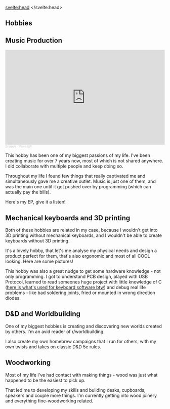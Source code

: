 <style>
    article { @apply prose prose-invert prose-xl mb-32 mt-10; }
    img { @apply rounded-lg; }
</style>

<svelte:head>
	<title>Other | Aleksander Brymora</title>
</svelte:head>


<article>

# Hobbies

## Music Production

<iframe width="100%" height="300" scrolling="no" frameborder="no" allow="autoplay" src="https://w.soundcloud.com/player/?url=https%3A//api.soundcloud.com/playlists/815768919&color=%23841e1e&auto_play=false&hide_related=false&show_comments=true&show_user=true&show_reposts=false&show_teaser=true&visual=true"></iframe><div style="font-size: 10px; color: #cccccc;line-break: anywhere;word-break: normal;overflow: hidden;white-space: nowrap;text-overflow: ellipsis; font-family: Interstate,Lucida Grande,Lucida Sans Unicode,Lucida Sans,Garuda,Verdana,Tahoma,sans-serif;font-weight: 100;"><a href="https://soundcloud.com/brymek" title="Brymek" target="_blank" style="color: #cccccc; text-decoration: none;">Brymek</a> · <a href="https://soundcloud.com/brymek/sets/vawe-ep" title="Vawe EP" target="_blank" style="color: #cccccc; text-decoration: none;">Vawe EP</a></div>

This hobby has been one of my biggest passions of my life. I've been creating music for over 7 years now, most of which is not shared anywhere. I did collaborate with multiple people and keep doing so. 

Throughout my life I found few things that really captivated me and simultaneously gave me a creative outlet. Music is just one of them, and was the main one until it got pushed over by programming (which can actually pay the bills).

Here's my EP, give it a listen!

## Mechanical keyboards and 3D printing

Both of these hobbies are related in my case, because I wouldn't get into 3D printing without mechanical keyboards, and I wouldn't be able to create keyboards without 3D printing. 

It's a lovely hobby, that let's me analyse my physical needs and design a product perfect for them, that's also ergonomic and most of all COOL looking. Here are some pictures! 

This hobby was also a great nudge to get some hardware knowledge - not only programming. I got to understand PCB design, played with USB Protocol, learned to read someones huge project with little knowledge of C ([here is what's used for keyboard software btw](https://github.com/qmk/qmk_firmware)) and debug real life problems - like bad soldering joints, fried or mounted in wrong direction diodes.

## D&D and Worldbuilding

One of my biggest hobbies is creating and discovering new worlds created by others. I'm an avid reader of r/worldbuilding. 

I also create my own homebrew campaigns that I run for others, with my own twists and takes on classic D&D 5e rules.

## Woodworking

Most of my life I've had contact with making things - wood was just what happened to be the easiest to pick up. 

That led me to developing my skills and building desks, cupboards, speakers and couple more things. I'm currently getting into wood joinery and everything fine-woodworking related. 

</article>
